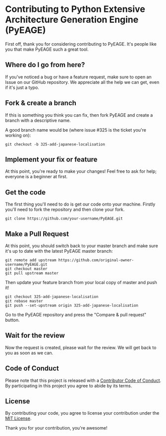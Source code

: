 # Contributing to Python Extensive Architecture Generation Engine (PyEAGE)

First off, thank you for considering contributing to PyEAGE. It's people like you that make PyEAGE such a great tool.

## Where do I go from here?

If you've noticed a bug or have a feature request, make sure to open an Issue on our GitHub repository. We appreciate all the help we can get, even if it's just a typo.

## Fork & create a branch

If this is something you think you can fix, then fork PyEAGE and create a branch with a descriptive name.

A good branch name would be (where issue #325 is the ticket you're working on):

```shell
git checkout -b 325-add-japanese-localisation
```

## Implement your fix or feature

At this point, you're ready to make your changes! Feel free to ask for help; everyone is a beginner at first.

## Get the code

The first thing you'll need to do is get our code onto your machine. Firstly you'll need to fork the repository and then clone your fork.

```shell
git clone https://github.com/your-username/PyEAGE.git
```

## Make a Pull Request

At this point, you should switch back to your master branch and make sure it's up to date with the latest PyEAGE master branch:

```shell
git remote add upstream https://github.com/original-owner-username/PyEAGE.git
git checkout master
git pull upstream master
```

Then update your feature branch from your local copy of master and push it!

```shell
git checkout 325-add-japanese-localisation
git rebase master
git push --set-upstream origin 325-add-japanese-localisation
```

Go to the PyEAGE repository and press the "Compare & pull request" button.

## Wait for the review

Now the request is created, please wait for the review. We will get back to you as soon as we can.

## Code of Conduct

Please note that this project is released with a [Contributor Code of Conduct](https://www.contributor-covenant.org/version/2/0/code_of_conduct/). By participating in this project you agree to abide by its terms.

## License

By contributing your code, you agree to license your contribution under the [MIT License](LICENSE).

Thank you for your contribution, you're awesome!
